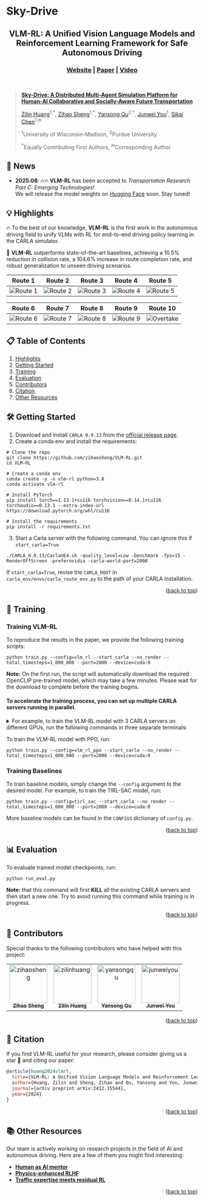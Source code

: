 # Sky-Drive
<div id="top" align="center">
<p align="center">
  <strong>
    <h2 align="center">VLM-RL: A Unified Vision Language Models and Reinforcement Learning Framework for Safe Autonomous Driving</h2>
    <h3 align="center"><a href="https://www.huang-zilin.com/VLM-RL-website/">Website</a> | <a href="https://arxiv.org/abs/2412.15544">Paper</a> | <a href="https://www.youtube.com/embed/oXBih9r2DdI?si=XRUEthPoni_zNTR6">Video</a>  </h3>
  </strong>
</p>
</div>

<br/>

> **[Sky-Drive: A Distributed Multi-Agent Simulation Platform for Human-AI Collaborative and Socially-Aware Future Transportation](https://arxiv.org/html/2504.18010v2)**
>
> [Zilin Huang](https://scholar.google.com/citations?user=RgO7ppoAAAAJ&hl=en)<sup>1,\*</sup>,
> [Zihao Sheng](https://scholar.google.com/citations?user=3T-SILsAAAAJ&hl=en)<sup>1,\*</sup>,
> [Yansong Qu](https://scholar.google.com/citations?view_op=list_works&hl=zh-CN&user=hIt7KnUAAAAJ)<sup>2,†</sup>,
> [Junwei You](https://scholar.google.com/citations?user=wIGL3SQAAAAJ&hl=en)<sup>1</sup>,
> [Sikai Chen](https://scholar.google.com/citations?user=DPN2wc4AAAAJ&hl=en)<sup>1,✉</sup><br>
>
> <sup>1</sup>University of Wisconsin-Madison, <sup>2</sup>Purdue University
>
> <sup>\*</sup>Equally Contributing First Authors,
> <sup>✉</sup>Corresponding Author
> <br/>

## 📢 News
- **2025.08**: 🔥🔥 **VLM-RL** has been accepted to *Transportation Research Part C: Emerging Technologies*!  
  We will release the model weights on [Hugging Face](https://huggingface.co/zihaosheng/VLM-RL) soon. Stay tuned!

## 💡 Highlights <a name="highlight"></a>

🔥 To the best of our knowledge, **VLM-RL** is the first work in the autonomous driving field to unify VLMs with RL for
end-to-end driving policy learning in the CARLA simulator.

🏁 **VLM-RL** outperforms state-of-the-art baselines, achieving a 10.5% reduction in collision rate, a 104.6% increase in
route completion rate, and robust generalization to unseen driving scenarios.

|                                                       Route 1                                                        |                                                       Route 2                                                        |                                                       Route 3                                                        |                                                       Route 4                                                        |                                                       Route 5                                                        |
|:--------------------------------------------------------------------------------------------------------------------:|:--------------------------------------------------------------------------------------------------------------------:|:--------------------------------------------------------------------------------------------------------------------:|:--------------------------------------------------------------------------------------------------------------------:|:--------------------------------------------------------------------------------------------------------------------:|
| ![Route 1](https://raw.githubusercontent.com/zilin-huang/VLM-RL-website/master/static/videos/CLIP/CLIP_town2_normal/CLIP_town2_normal_s1.gif) | ![Route 2](https://raw.githubusercontent.com/zilin-huang/VLM-RL-website/master/static/videos/CLIP/CLIP_town2_normal/CLIP_town2_normal_s2.gif) | ![Route 3](https://raw.githubusercontent.com/zilin-huang/VLM-RL-website/master/static/videos/CLIP/CLIP_town2_normal/CLIP_town2_normal_s3.gif) | ![Route 4](https://raw.githubusercontent.com/zilin-huang/VLM-RL-website/master/static/videos/CLIP/CLIP_town2_normal/CLIP_town2_normal_s4.gif) | ![Route 5](https://raw.githubusercontent.com/zilin-huang/VLM-RL-website/master/static/videos/CLIP/CLIP_town2_normal/CLIP_town2_normal_s5.gif) |

|                                                       Route 6                                                        |                                                       Route 7                                                        |                                                       Route 8                                                        |                                                       Route 9                                                        |                                                        Route 10                                                        |
|:--------------------------------------------------------------------------------------------------------------------:|:--------------------------------------------------------------------------------------------------------------------:|:--------------------------------------------------------------------------------------------------------------------:|:--------------------------------------------------------------------------------------------------------------------:|:----------------------------------------------------------------------------------------------------------------------:|
| ![Route 6](https://raw.githubusercontent.com/zilin-huang/VLM-RL-website/master/static/videos/CLIP/CLIP_town2_normal/CLIP_town2_normal_s6.gif) | ![Route 7](https://raw.githubusercontent.com/zilin-huang/VLM-RL-website/master/static/videos/CLIP/CLIP_town2_normal/CLIP_town2_normal_s7.gif) | ![Route 8](https://raw.githubusercontent.com/zilin-huang/VLM-RL-website/master/static/videos/CLIP/CLIP_town2_normal/CLIP_town2_normal_s8.gif) | ![Route 9](https://raw.githubusercontent.com/zilin-huang/VLM-RL-website/master/static/videos/CLIP/CLIP_town2_normal/CLIP_town2_normal_s9.gif) | ![Overtake](https://raw.githubusercontent.com/zilin-huang/VLM-RL-website/master/static/videos/CLIP/CLIP_town2_normal/CLIP_town2_normal_s10.gif) |

## 📋 Table of Contents

1. [Highlights](#highlight)
2. [Getting Started](#setup)
3. [Training](#training)
4. [Evaluation](#evaluation)
5. [Contributors](#contributors)
6. [Citation](#citation)
7. [Other Resources](#resources)

## 🛠️ Getting Started <a name="setup"></a>


1. Download and install `CARLA 0.9.13` from the [official release page](https://github.com/carla-simulator/carla/releases/tag/0.9.13).
2. Create a conda env and install the requirements:
```shell
# Clone the repo
git clone https://github.com/zihaosheng/VLM-RL.git
cd VLM-RL

# Create a conda env
conda create -y -n vlm-rl python=3.8
conda activate vlm-rl

# Install PyTorch
pip install torch==1.13.1+cu116 torchvision==0.14.1+cu116 torchaudio==0.13.1 --extra-index-url https://download.pytorch.org/whl/cu116

# Install the requirements
pip install -r requirements.txt
```

3. Start a Carla server with the following command. You can ignore this if `start_carla=True`

```shell
./CARLA_0.9.13/CarlaUE4.sh -quality_level=Low -benchmark -fps=15 -RenderOffScreen -prefernvidia -carla-world-port=2000
```

If `start_carla=True`, revise the `CARLA_ROOT` in `carla_env/envs/carla_route_env.py` to the path of your CARLA installation.

<p align="right">(<a href="#top">back to top</a>)</p>

## 🚋 Training <a name="training"></a>

### Training VLM-RL

To reproduce the results in the paper, we provide the following training scripts:

```shell
python train.py --config=vlm_rl --start_carla --no_render --total_timesteps=1_000_000 --port=2000 --device=cuda:0
```

**Note:** On the first run, the script will automatically download the required OpenCLIP pre-trained model, which may take a few minutes. Please wait for the download to complete before the training begins.

#### To accelerate the training process, you can set up multiple CARLA servers running in parallel. 
<details>
  <summary>For example, to train the VLM-RL model with 3 CARLA servers on different GPUs, run the following commands in three separate terminals:
</summary>

#### Terminal 1:
```shell
python train.py --config=vlm_rl --start_carla --no_render --total_timesteps=1_000_000 --port=2000 --device=cuda:0
```

#### Terminal 2:
```shell
python train.py --config=vlm_rl --start_carla --no_render --total_timesteps=1_000_000 --port=2005 --device=cuda:1
```

#### Terminal 3:
```shell
python train.py --config=vlm_rl --start_carla --no_render --total_timesteps=1_000_000 --port=2010 --device=cuda:2
```
</details>

To train the VLM-RL model with PPO, run:
```shell
python train.py --config=vlm_rl_ppo --start_carla --no_render --total_timesteps=1_000_000 --port=2000 --device=cuda:0
```

### Training Baselines

To train baseline models, simply change the `--config` argument to the desired model. For example, to train the TIRL-SAC model, run:
```shell
python train.py --config=tirl_sac --start_carla --no_render --total_timesteps=1_000_000 --port=2000 --device=cuda:0
```

More baseline models can be found in the `CONFIGS` dictionary of `config.py`.

<p align="right">(<a href="#top">back to top</a>)</p>

## 📊 Evaluation <a name="evaluation"></a>

To evaluate trained model checkpoints, run:

```shell
python run_eval.py
```

**Note:** that this command will first **KILL** all the existing CARLA servers and then start a new one. 
Try to avoid running this command while training is in progress.

<p align="right">(<a href="#top">back to top</a>)</p>

## 👥 Contributors <a name="contributors"></a>

Special thanks to the following contributors who have helped with this project:

<!-- readme: contributors -start -->
<table>
	<tbody>
		<tr>
            <td align="center">
                <a href="https://github.com/zihaosheng">
                    <img src="https://scholar.googleusercontent.com/citations?view_op=view_photo&user=3T-SILsAAAAJ&citpid=7" width="100;" alt="zihaosheng"/>
                    <br />
                    <sub><b>Zihao Sheng</b></sub>
                </a>
            </td>
            <td align="center">
                <a href="https://github.com/zilin-huang">
                    <img src="https://avatars.githubusercontent.com/u/59532565?v=4" width="100;" alt="zilinhuang"/>
                    <br />
                    <sub><b>Zilin Huang</b></sub>
                </a>
            </td>
            <td align="center">
                <a href="https://scholar.google.com/citations?user=hIt7KnUAAAAJ&hl=en&oi=sra">
                    <img src="https://scholar.googleusercontent.com/citations?view_op=view_photo&user=hIt7KnUAAAAJ&citpid=2" width="100;" alt="yansongqu"/>
                    <br />
                    <sub><b>Yansong Qu</b></sub>
                </a>
            </td>
            <td align="center">
                <a href="https://scholar.google.com/citations?user=wIGL3SQAAAAJ&hl=en">
                    <img src="https://scholar.google.com/citations/images/avatar_scholar_128.png" width="100;" alt="junweiyou"/>
                    <br />
                    <sub><b>Junwei You</b></sub>
                </a>
            </td>
		</tr>
	<tbody>
</table>
<!-- readme: contributors -end -->

<p align="right">(<a href="#top">back to top</a>)</p>

## 🎯 Citation <a name="citation"></a>

If you find VLM-RL useful for your research, please consider giving us a star 🌟 and citing our paper:

```BibTeX
@article{huang2024vlmrl,
  title={VLM-RL: A Unified Vision Language Models and Reinforcement Learning Framework for Safe Autonomous Driving},
  author={Huang, Zilin and Sheng, Zihao and Qu, Yansong and You, Junwei and Chen, Sikai},
  journal={arXiv preprint arXiv:2412.15544},
  year={2024}
}
```

<p align="right">(<a href="#top">back to top</a>)</p>

## 📚 Other Resources <a name="resources"></a>

Our team is actively working on research projects in the field of AI and autonomous driving. Here are a few of them you might find interesting:

- **[Human as AI mentor](https://zilin-huang.github.io/HAIM-DRL-website/)**
- **[Physics-enhanced RLHF](https://zilin-huang.github.io/PE-RLHF-website/)**
- **[Traffic expertise meets residual RL](https://github.com/zihaosheng/traffic-expertise-RL)**
  
<p align="right">(<a href="#top">back to top</a>)</p>
